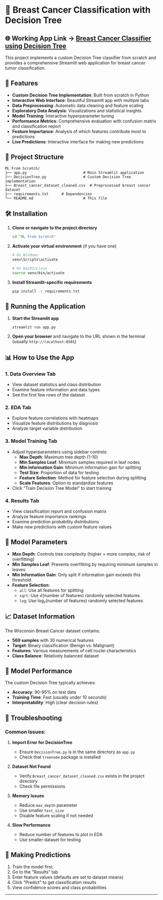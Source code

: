 # 🏥 Breast Cancer Classification with Decision Tree

## 🌐 Working App Link -> <a href='https://breast-cancer-classification-decision-tree.streamlit.app/'>Breast Cancer Classifier using Decision Tree</a>

This project implements a custom Decision Tree classifier from scratch and provides a comprehensive Streamlit web application for breast cancer tumor classification.

## 🚀 Features

- **Custom Decision Tree Implementation**: Built from scratch in Python
- **Interactive Web Interface**: Beautiful Streamlit app with multiple tabs
- **Data Preprocessing**: Automatic data cleaning and feature scaling
- **Exploratory Data Analysis**: Visualizations and statistical insights
- **Model Training**: Interactive hyperparameter tuning
- **Performance Metrics**: Comprehensive evaluation with confusion matrix and classification report
- **Feature Importance**: Analysis of which features contribute most to predictions
- **Live Predictions**: Interactive interface for making new predictions

## 📁 Project Structure

```
ML From Scratch/
├── app.py                          # Main Streamlit application
├── DecisionTree.py                 # Custom Decision Tree implementation
├── Breast_cancer_dataset_cleaned.csv  # Preprocessed breast cancer dataset   
├── requirements.txt      # Dependencies
└── README.md                       # This file
```

## 🛠️ Installation

1. **Clone or navigate to the project directory**
   ```bash
   cd "ML From Scratch"
   ```

2. **Activate your virtual environment** (if you have one)
   ```bash
   # On Windows
   venv\Scripts\activate
   
   # On macOS/Linux
   source venv/bin/activate
   ```

3. **Install Streamlit-specific requirements**
   ```bash
   pip install -r requirements.txt
   ```

## 🚀 Running the Application

1. **Start the Streamlit app**
   ```bash
   streamlit run app.py
   ```

2. **Open your browser** and navigate to the URL shown in the terminal (usually `http://localhost:8501`)

## 📊 How to Use the App

### 1. **Data Overview Tab**
- View dataset statistics and class distribution
- Examine feature information and data types
- See the first few rows of the dataset

### 2. **EDA Tab**
- Explore feature correlations with heatmaps
- Visualize feature distributions by diagnosis
- Analyze target variable distribution

### 3. **Model Training Tab**
- Adjust hyperparameters using sidebar controls:
  - **Max Depth**: Maximum tree depth (1-10)
  - **Min Samples Leaf**: Minimum samples required in leaf nodes
  - **Min Information Gain**: Minimum information gain for splitting
  - **Test Size**: Proportion of data for testing
  - **Feature Selection**: Method for feature selection during splitting
  - **Scale Features**: Option to standardize features
- Click "Train Decision Tree Model" to start training

### 4. **Results Tab**
- View classification report and confusion matrix
- Analyze feature importance rankings
- Examine prediction probability distributions
- Make new predictions with custom feature values

## 🔧 Model Parameters

- **Max Depth**: Controls tree complexity (higher = more complex, risk of overfitting)
- **Min Samples Leaf**: Prevents overfitting by requiring minimum samples in leaves
- **Min Information Gain**: Only split if information gain exceeds this threshold
- **Feature Selection**: 
  - `all`: Use all features for splitting
  - `sqrt`: Use √(number of features) randomly selected features
  - `log`: Use log₂(number of features) randomly selected features

## 📈 Dataset Information

The Wisconsin Breast Cancer dataset contains:
- **569 samples** with 30 numerical features
- **Target**: Binary classification (Benign vs. Malignant)
- **Features**: Various measurements of cell nuclei characteristics
- **Class Balance**: Relatively balanced dataset

## 🎯 Model Performance

The custom Decision Tree typically achieves:
- **Accuracy**: 90-95% on test data
- **Training Time**: Fast (usually under 10 seconds)
- **Interpretability**: High (clear decision rules)

## 🐛 Troubleshooting

### Common Issues:

1. **Import Error for DecisionTree**
   - Ensure `DecisionTree.py` is in the same directory as `app.py`
   - Check that `treenode` package is installed

2. **Dataset Not Found**
   - Verify `Breast_cancer_dataset_cleaned.csv` exists in the project directory
   - Check file permissions

3. **Memory Issues**
   - Reduce `max_depth` parameter
   - Use smaller `test_size`
   - Disable feature scaling if not needed

4. **Slow Performance**
   - Reduce number of features to plot in EDA
   - Use smaller dataset for testing

## 🔮 Making Predictions

1. Train the model first
2. Go to the "Results" tab
3. Enter feature values (defaults are set to dataset means)
4. Click "Predict" to get classification results
5. View confidence scores and class probabilities

---
